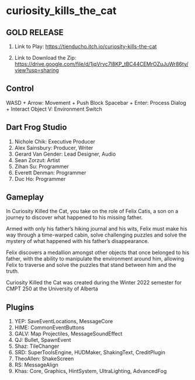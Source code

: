 # curiosity_kills_the_cat

## GOLD RELEASE

1. Link to Play: https://tienducho.itch.io/curiosity-kills-the-cat

2. Link to Download the Zip: https://drive.google.com/file/d/1jqVrvc7l8KP_tBC44CEMrOZuJuWr86ty/view?usp=sharing

## Control

WASD + Arrow: Movement + Push Block
Spacebar + Enter: Process Dialog + Interact Object
V: Environment Switch

## Dart Frog Studio

1. Nichole Chik: Executive Producer
1. Alex Sainsbury: Producer, Writer
1. Gerard Van Gender: Lead Designer, Audio
1. Sean Zorzut: Artist
1. Zihan Su: Programmer
1. Everett Denman: Programmer
1. Duc Ho: Programmer

## Gameplay

In Curiosity Killed the Cat, you take on the role of Felix Catis, a son on a journey to discover what happened to his missing father.

Armed with only his father’s hiking journal and his wits, Felix must make his way through a time-warped cabin, solve challenging puzzles and solve the mystery of what happened with his father’s disappearance.

Felix discovers a medallion amongst other objects that once belonged to his father, with the ability to manipulate the environment around him, allowing Felix to traverse and solve the puzzles that stand between him and the truth.

Curiosity Killed the Cat was created during the Winter 2022 semester for CMPT 250 at the University of Alberta

## Plugins

1. YEP: SaveEventLocations, MessageCore
1. HIME: CommonEventButtons
1. GALV: Map Projectiles, MessageSoundEffect
1. QJ: Bullet, SpawnEvent
1. Shaz: TileChanger
1. SRD: SuperToolsEngine, HUDMaker, ShakingText, CreditPlugin
1. TheoAllen: ShakeScreen
1. RS: MessageAlign
1. Khas: Core, Graphics, HintSystem, UltraLighting, AdvancedFog

